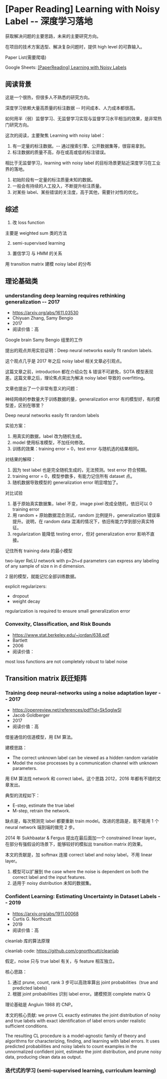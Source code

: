 # [Paper Reading] Learning with Noisy Label -- 深度学习落地

获取解决问题的主要思路，未来的主要研究方向。

在项目的技术方案选型、解决复杂问题时，提供 high level 的可靠输入。

Paper List(需要爬墙)

Google Sheets: [[PaperReading] Learning with Noisy Labels](https://docs.google.com/spreadsheets/d/130oiMLRnYHE0YFmULx_SMrHxc3i2CxtGbdxayt4avDc/edit#gid=0)


## 阅读背景

这是一个很热，但很多人不熟悉的研究方向。

深度学习依赖大量高质量的标注数据 -- 时间成本、人力成本都很高。

如何用半（弱）监督学习、无监督学习实现与监督学习水平相当的效果，是非常热门研究方向。

这次的阅读，主要聚焦 Learning with noisy label：

1. 有一定量的标注数据。-- 通过搜索引擎、公开数据集等，很容易拿到。
2. 标注数据的质量不高，存在或高或低的标注错误。

相比于无监督学习，learning with noisy label 的目标场景更贴近深度学习在工业界的落地。

1. 初始阶段有一定量的标注质量未知的数据。
2. 一般会有持续的人工投入，不断提升标注质量。
3. 对某些 label、某些错误的关注度，高于其他，需要针对性的优化。


## 综述

1. 改 loss function

主要是 weighted sum 类的方法

2. semi-supervised learning

3. 置信学习 与 HMM 的关系

用 transition matrix 建模 noisy label 的分布


## 理论基础类

### understanding deep learning requires rethinking generalization -- 2017

- https://arxiv.org/abs/1611.03530
- Chiyuan Zhang, Samy Bengio
- 2017
- 阅读价值：高

Google brain Samy Bengio 组里的工作

提出的观点并用实验证明：Deep neural networks easily fit random labels.

这个观点几乎是 2017 年之后 noisy label 相关文章必引观点。

这篇文章之前，introduction 都在介绍众包 & 错误不可避免，SOTA 模型表现差。这篇文章之后，理论焦点突出为解决 noisy label 导致的 overfitting。

文章也提出了一个非常有意义的问题：

神经网络的参数量大于训练数据的量，generalization error 有的模型好，有的模型差，区别在哪里？

Deep neural networks easily fit random labels

实验方案：

1. 用真实的数据，label 改为随机生成。
2. model 使用标准模型，不加任何修改。
3. 训练的效果：training error = 0，test error 与随机选的结果相同。

对结果的解释：

1. 因为 test label 也是完全随机生成的，无法预测。test error 符合预期。
2. training error = 0，模型参数多，有能力记住所有 dataset 点。
3. 随机数据导致模型的 generalization error 明显增加了。


对比试验

1. 基于原始真实数据集，label 不变，image pixel 改成全随机，依旧可以 0 training error
2. 用 random + 原始数据混合测试，random 比例提升，generalization 错误率提升。说明，在 random data 混淆的情况下，依旧有能力学到部分真实特征。
3. regularization 能降低 testing error，但对 generalization error 影响不直接。

记住所有 training data 的最小模型

two-layer ReLU network with p=2n+d parameters can express any labeling of any sample of size n in d dimension.

2 层的模型，就能记忆全部训练数据。

explicit regularizers:

- dropout
- weight decay

regularization is required to ensure small generalization error

### Convexity, Classification, and Risk Bounds

- https://www.stat.berkeley.edu/~jordan/638.pdf
- Bartlett
- 2006
- 阅读价值：

most loss functions are not completely robust to label noise

## Transition matrix 跃迁矩阵

### Training deep neural-networks using a noise adaptation layer -- 2017

- https://openreview.net/references/pdf?id=Sk5qglwSl
- Jacob Goldberger
- 2017
- 阅读价值：高

借鉴通信的信道模型，用 EM 算法。

建模思路：

- The correct unknown label can be viewed as a hidden random variable
- Model the noise processes by a communication channel with unknown parameters.

用 EM 算法找 network 和 correct label。这个思路 2012，2016 年都有不错的文章发出。

典型的流程如下：

- E-step, estimate the true label
- M-step, retrain the network.

缺点是，每次预测完 label 都要重新 train model。改进的思路是，能不能用 1 个 neural network 端到端的做完 2 步。

2014 年 Sukhbaatar & Fergus 提出在最后面加一个 constrained linear layer。在部分有强假设的场景下，能够较好的模拟出 transition matrix 的效果。

本文的贡献是，加 softmax 连接 correct label and noisy label，不用 linear layer。

1. 模型可以扩展到 the case where the noise is dependent on both the correct label and the input features.
2. 适用于 noisy distribution 未知的数据集。

### Confident Learning: Estimating Uncertainty in Dataset Labels -- 2019

- https://arxiv.org/abs/1911.00068
- Curtis G. Northcutt
- 2019
- 阅读价值：高

cleanlab 库的算法原理

cleanlab code: https://github.com/cgnorthcutt/cleanlab

假定，noise 只与 true label 有关，与 feature 相互独立。

核心思路：

1. 通过 prune, count, rank 3 步可以高效率算出 joint probabilities（true and predicted labels)
2. 根据 joint probabilities 识别 label error。建模预测 complete matrix Q

理论基础是 Angluin 1988 的 CNP。

本文的核心贡献: we prove CL exactly estimates the joint distribution of noisy and true labels with exact identification of label errors under realistic sufficient conditions.

The resulting CL procedure is a model-agnostic family of theory and algorithms for characterizing, finding, and learning with label errors. It uses predicted probabilities and noisy labels to count examples in the unnormalized confident joint, estimate the joint distribution, and prune noisy data, producing clean data as output.

### 迭代式的学习 (semi-supervised learning, curriculum learning)
